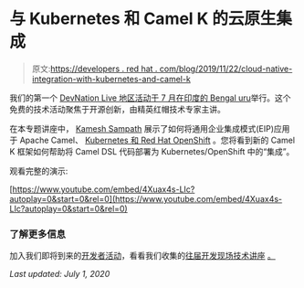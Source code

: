 # 与 Kubernetes 和 Camel K 的云原生集成

> 原文:[https://developers . red hat . com/blog/2019/11/22/cloud-native-integration-with-kubernetes-and-camel-k](https://developers.redhat.com/blog/2019/11/22/cloud-native-integration-with-kubernetes-and-camel-k)

我们的第一个 [DevNation Live 地区活动于 7 月在印度的 Bengal uru](https://developers.redhat.com/devnationlive-india/)举行。这个免费的技术活动聚焦于开源创新，由精英红帽技术专家主讲。

在本专题讲座中， [Kamesh Sampath](https://developers.redhat.com/blog/author/kameshsampath/) 展示了如何将通用企业集成模式(EIP)应用于 Apache Camel、 [Kubernetes 和 Red Hat OpenShift](https://developers.redhat.com/topics/kubernetes/) 。您将看到新的 Camel K 框架如何帮助将 Camel DSL 代码部署为 Kubernetes/OpenShift 中的“集成”。

观看完整的演示:

[https://www.youtube.com/embed/4Xuax4s-LIc?autoplay=0&start=0&rel=0](https://www.youtube.com/embed/4Xuax4s-LIc?autoplay=0&start=0&rel=0)

### 了解更多信息

加入我们即将到来的[开发者活动](https://developers.redhat.com/events/)，看看我们收集的[往届开发现场技术讲座](https://developers.redhat.com/devnation/?page=0) [。](https://developers.redhat.com/events/)

*Last updated: July 1, 2020*